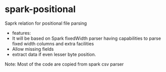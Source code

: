 # spark-positional
Saprk relation for positional file parsing

- features:
- It will be based on Spark fixedWidth parser having capabilities to parse fixed width columns and extra facilities
- Allow missing fields
- extract data if even lesser byte position.

Note: Most of the code are copied from spark csv parser 
